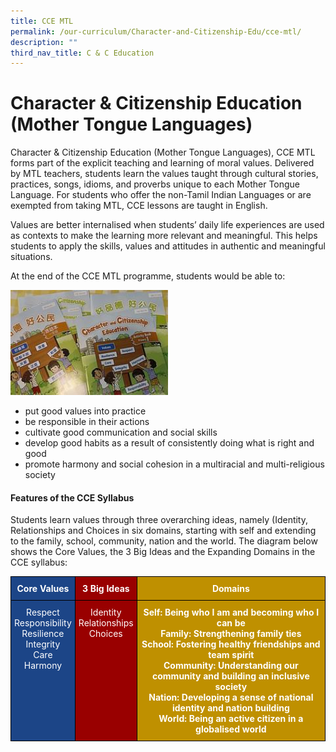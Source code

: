 ```yaml
---
title: CCE MTL
permalink: /our-curriculum/Character-and-Citizenship-Edu/cce-mtl/
description: ""
third_nav_title: C & C Education
---
```

# Character & Citizenship Education (Mother Tongue Languages)

Character & Citizenship Education (Mother Tongue Languages), CCE MTL forms part of the explicit teaching and learning of moral values. Delivered by MTL teachers, students learn the values taught through cultural stories, practices, songs, idioms, and proverbs unique to each Mother Tongue Language. For students who offer the non-Tamil Indian Languages or are exempted from taking MTL, CCE lessons are taught in English.

Values are better internalised when students’ daily life experiences are used as contexts to make the learning more relevant and meaningful. This helps students to apply the skills, values and attitudes in authentic and meaningful situations. 

At the end of the CCE MTL programme, students would be able to:

<img src="/images/CCE%20MTL.jpg" 
     style="width:50%">

* put good values into practice
* be responsible in their actions
* cultivate good communication and social skills
* develop good habits as a result of consistently doing what is right and good
* promote harmony and social cohesion in a multiracial and multi-religious society

#### Features of the CCE Syllabus

Students learn values through three overarching ideas, namely (Identity, Relationships and Choices in six domains, starting with self and extending to the family, school, community, nation and the world. The diagram below shows the Core Values, the 3 Big Ideas and the Expanding Domains in the CCE syllabus:

<style type="text/css">
.tg  {border-collapse:collapse;border-spacing:0;}
.tg td{border-color:black;border-style:solid;border-width:1px;font-size:14px;
  overflow:hidden;padding:10px 5px;word-break:normal;}
.tg th{border-color:black;border-style:solid;border-width:1px;font-size:14px;
  font-weight:normal;overflow:hidden;padding:10px 5px;word-break:normal;}
.tg .tg-6iwo{background-color:#BF9000;color:#FFF;font-weight:bold;text-align:center;vertical-align:top}
.tg .tg-vpvz{background-color:#1C4587;color:#FFF;font-weight:bold;text-align:center;vertical-align:top}
.tg .tg-r3dq{background-color:#1C4587;color:#FFF;text-align:center;vertical-align:top}
.tg .tg-0fa5{background-color:#900;color:#FFF;text-align:center;vertical-align:top}
.tg .tg-mino{background-color:#900;color:#FFF;font-weight:bold;text-align:center;vertical-align:top}
.tg .tg-0lax{text-align:left;vertical-align:top}
</style>
<table class="tg">
<thead>
  <tr>
    <th class="tg-vpvz">Core Values</th>
    <th class="tg-mino">3 Big Ideas</th>
    <th class="tg-6iwo">Domains</th>
  </tr>
</thead>
<tbody>
  <tr>
    <td class="tg-r3dq">Respect<br>Responsibility<br>Resilience<br>Integrity<br>Care<br>Harmony</td>
    <td class="tg-0fa5">Identity<br>Relationships<br>Choices</td>
    <td class="tg-6iwo">Self: Being who I am and becoming who I can be<br>Family: Strengthening family ties<br>School: Fostering healthy friendships and team spirit<br>Community: Understanding our community and building an inclusive society<br>Nation: Developing a sense of national identity and nation building<br>World: Being an active citizen in a globalised world</td>
  </tr>
</tbody>
</table>